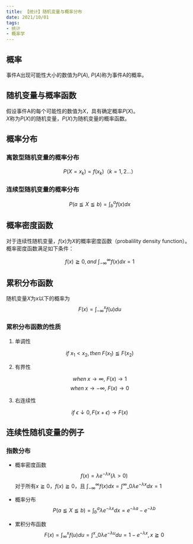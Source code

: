 ```yaml
---
title: 【统计】随机变量与概率分布
date: 2021/10/01
tags: 
- 统计
- 概率学
---
```

## 概率
事件A出现可能性大小的数值为$P(A)$, $P(A)$称为事件A的概率。

## 随机变量与概率函数
假设事件A的每个可能性的数值为$X$，具有确定概率$P(X)$。  
$X$称为$P(X)$的随机变量，$P(X)$为随机变量的概率函数。

## 概率分布
### 离散型随机变量的概率分布
$$ P(X=x_{k})=f(x_{k}) （k=1,2...）$$
### 连续型随机变量的概率分布
$$ P(a \leqq X  \leqq b )= \int^{a}_{b}f(x)dx$$

## 概率密度函数
对于连续性随机变量，$f(x)$为$X$的概率密度函数（probalility density function）。
概率密度函数满足如下条件：

$$ f(x) \geqq 0, and \ \int^{\infty}_{-\infty}f(x)dx=1 $$

## 累积分布函数
随机变量$X$为$x$以下的概率为
$$ F(x)=\int^{x}_{-\infty}f(u)du$$

### 累积分布函数的性质
1. 单调性

$$ if\ x_{1}<x_{2}, then \; F(x_{1}) \leqq F(x_{2})$$

2. 有界性

$$ when \; x \to \infty, \ F(x) \to 1$$
$$ when \; x \to -\infty, \ F(x) \to 0$$

3. 右连续性

$$ if \ \epsilon \downarrow0, F(x+\epsilon)\to F(x) $$

## 连续性随机变量的例子
### 指数分布

- 概率密度函数
$$ f(x)=\lambda e^{-\lambda x}   (\lambda>0)$$
对于所有$x\geqq0$，$f(x)\geqq0$，且 $\int^{\infty}_{-\infty}f(x)dx=\int^{\infty}\_{0}\lambda e^{-\lambda x}dx=1$
- 概率分布
$$ P(a\leqq X\leqq b)=\int^{a}_{b}\lambda e^{-\lambda x}dx=e^{-\lambda a}-e^{-\lambda b} $$

- 累积分布函数
$$ F(x) =\int^{x}_{\infty}f(u)du = \int^{x}\_{0} \lambda e^{-\lambda u}du=1-e^{-\lambda x},x \geqq 0$$
